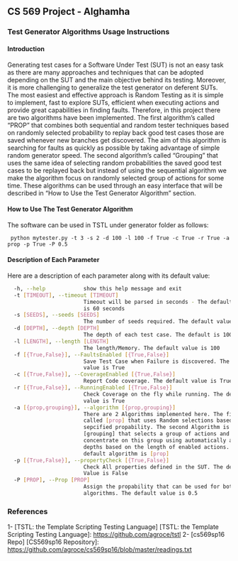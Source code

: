 

## CS 569 Project - Alghamha ##
### Test Generator Algorithms Usage Instructions ###


#### Introduction ####

Generating test cases for a Software Under Test (SUT) is not an easy task as there are many approaches and techniques that can be adopted depending on the SUT and the main objective behind its testing. Moreover, it is more challenging to generalize the test generator on deferent SUTs. The most easiest and effective approach is Random Testing as it is simple to implement, fast to explore SUTs, efficient when executing  actions and provide great capabilities in finding faults. Therefore, in this project there are two algorithms have been implemented. The first algorithm’s called “PROP” that combines both sequential and random tester techniques based on randomly selected probability to replay back good test cases those are saved whenever new branches get discovered. The aim of this algorithm is searching for faults as quickly as possible by taking advantage of simple random generator speed. The second algorithm’s called “Grouping” that uses the same idea of selecting random probabilities the saved good test cases to be replayed back but instead of using the sequential algorithm we make the algorithm focus on randomly selected group of actions for some time. These algorithms can be used through an easy interface that will be described in “How to Use the Test Generator Algorithm” section.

#### How to Use The Test Generator Algorithm ####

The software can be used in TSTL under generator folder as follows:

` python mytester.py -t 3 -s 2 -d 100 -l 100 -f True -c True -r True -a prop -p True -P 0.5`

#### Description of Each Parameter ####

Here are a description of each parameter along with its default value:

```bash
  -h, --help            show this help message and exit
  -t [TIMEOUT], --timeout [TIMEOUT]
                        Timeout will be parsed in seconds - The default value
                        is 60 seconds
  -s [SEEDS], --seeds [SEEDS]
                        The number of seeds required. The default value is 0
  -d [DEPTH], --depth [DEPTH]
                        The depth of each test case. The default is 100
  -l [LENGTH], --length [LENGTH]
                        The length/Memory. The default value is 100
  -f [{True,False}], --FaultsEnabled [{True,False}]
                        Save Test Case when Failure is discovered. The default
                        value is True
  -c [{True,False}], --CoverageEnabled [{True,False}]
                        Report Code coverage. The default value is True
  -r [{True,False}], --RunningEnabled [{True,False}]
                        Check Coverage on the fly while running. The default
                        value is True
  -a [{prop,grouping}], --algorithm [{prop,grouping}]
                        There are 2 Algorithms implemented here. The first is
                        called [prop] that uses Random selections based on
                        sepcified propability. The second Algorithm is called
                        [grouping] that selects a group of actions and
                        concentrate on this group using automatically assigned
                        depths based on the length of enabled actions. The
                        default algorithm is [prop]
  -p [{True,False}], --propertyCheck [{True,False}]
                        Check All properties defined in the SUT. The default
                        Value is False
  -P [PROP], --Prop [PROP]
                        Assign the propability that can be used for both
                        algorithms. The default value is 0.5

```


### References ###
 

1- [TSTL: the Template Scripting Testing Language]
[TSTL: the Template Scripting Testing Language]: https://github.com/agroce/tstl
2- [cs569sp16 Repo]
[CS569sp16 Repository]: https://github.com/agroce/cs569sp16/blob/master/readings.txt
